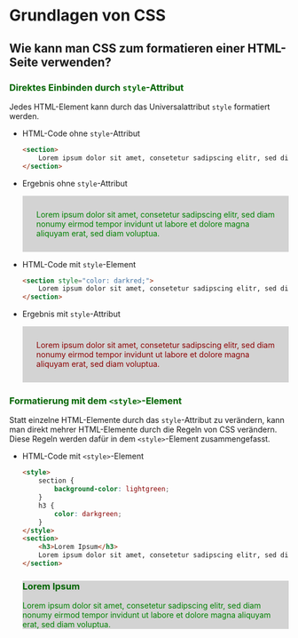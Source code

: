 # Grundlagen von CSS

## Wie kann man CSS zum formatieren einer HTML-Seite verwenden?

### Direktes Einbinden durch `style`-Attribut

Jedes HTML-Element kann durch das Universalattribut `style` formatiert werden.

* HTML-Code ohne `style`-Attribut  
    ```html
    <section> 
        Lorem ipsum dolor sit amet, consetetur sadipscing elitr, sed diam nonumy eirmod tempor invidunt ut labore et dolore magna aliquyam erat, sed diam voluptua. 
    </section>
    ```

* Ergebnis ohne `style`-Attribut  
    <section style="padding: 25px;">
        Lorem ipsum dolor sit amet, consetetur sadipscing elitr, sed diam nonumy eirmod tempor invidunt ut labore et dolore magna aliquyam erat, sed diam voluptua. 
    </section>

* HTML-Code mit `style`-Element  
    ```html
    <section style="color: darkred;"> 
        Lorem ipsum dolor sit amet, consetetur sadipscing elitr, sed diam nonumy eirmod tempor invidunt ut labore et dolore magna aliquyam erat, sed diam voluptua. 
    </section>
    ```

* Ergebnis mit `style`-Attribut  
    <section style="padding: 25px; color: darkred;"> 
        Lorem ipsum dolor sit amet, consetetur sadipscing elitr, sed diam nonumy eirmod tempor invidunt ut labore et dolore magna aliquyam erat, sed diam voluptua. 
    </section>


### Formatierung mit dem `<style>`-Element

Statt einzelne HTML-Elemente durch das `style`-Attribut zu verändern, kann man direkt mehrer HTML-Elemente durch die Regeln von CSS verändern. Diese Regeln werden dafür in dem `<style>`-Element zusammengefasst.

* HTML-Code mit `<style>`-Element
    ```html
    <style>
        section {
            background-color: lightgreen;
        }
        h3 {
            color: darkgreen;
        }
    </style>
    <section>
        <h3>Lorem Ipsum</h3> 
        Lorem ipsum dolor sit amet, consetetur sadipscing elitr, sed diam nonumy eirmod tempor invidunt ut labore et dolore magna aliquyam erat, sed diam voluptua. 
    </section>
    ```

    <style>
        section {
            background-color: lightgrey;
            color: green;
        }
        h3 {
            color: darkgreen;
            font: serif;
        }
    </style>
    <section>
        <h3>Lorem Ipsum</h3> 
        Lorem ipsum dolor sit amet, consetetur sadipscing elitr, sed diam nonumy eirmod tempor invidunt ut labore et dolore magna aliquyam erat, sed diam voluptua. 
    </section>
